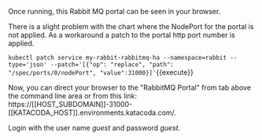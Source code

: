 Once running, this Rabbit MQ portal can be seen in your browser.

There is a slight problem with the chart where the NodePort for the portal is not applied. As a workaround a patch to the portal http port number is applied.

`kubectl patch service my-rabbit-rabbitmq-ha --namespace=rabbit --type='json' --patch='[{"op": "replace", "path": "/spec/ports/0/nodePort", "value":31000}]'`{{execute}}

Now, you can direct your browser to the "RabbitMQ Portal" from tab above the command line area or from this link: https://[[HOST_SUBDOMAIN]]-31000-[[KATACODA_HOST]].environments.katacoda.com/.

Login with the user name _guest_ and password _guest_.
